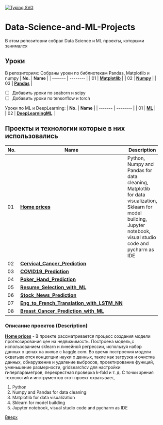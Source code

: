 <a id="anchor"></a>
[![Typing SVG](https://readme-typing-svg.herokuapp.com?color=%2336BCF7&lines=Computer+science+student)](https://github.com/Splucheviy)
# Data-Science-and-ML-Projects
В этом репозитории собрал Data Science и ML проекты, которыми занимался
## Уроки
В репозиториях:
Собраны уроки по библиотекам Pandas, Matplotlib и numpy
| **No.** | **Name** | 
| ------- | -------- | 
|	01  | **[Matplotlib](https://github.com/Kopypaster/Data-Science-and-ML-Projects/tree/main/matpltlib)** | 
|	02	| **[Numpy](https://github.com/Kopypaster/Data-Science-and-ML-Projects/tree/main/numpy )** | 
|	03	| **[Pandas](https://github.com/Kopypaster/Data-Science-and-ML-Projects/tree/main/pandas )** | 

- [ ] Добавить уроки по seaborn и scipy
- [ ] Добавить уроки по tensorflow и torch 

Уроки по ML и DeepLearning:
| **No.** | **Name** | 
| ------- | -------- | 
|	01  | **[ML](https://github.com/Kopypaster/Data-Science-and-ML-Projects/tree/main/ML)** | 
|	02	| **[DeepLearningML](https://github.com/Kopypaster/Data-Science-and-ML-Projects/tree/main/DeepLearningML)** | 

## Проекты и технологии которые в них использовались 
| **No.** | **Name** | **Description** |
| ------- | -------- | -------- |
|	01  | **[Home prices](https://github.com/Kopypaster/Data-Science-and-ML-Projects/tree/main/Home%20prices)** | Python, Numpy and Pandas for data cleaning, Matplotlib for data visualization, Sklearn for model building, Jupyter notebook, visual studio code and pycharm as IDE  
|	02	| **[Cervical_Cancer_Prediction](https://github.com/Splucheviy/Data-Science-and-ML-Projects/tree/main/Python%20Data%20Analytics%20Projects%20lecture%20series%20by%20Dr.%20Milaan%20Parmar/001_Cervical_Cancer_Predection_with_ML)** | 
|	03	| **[COVID19_Prediction](https://github.com/Splucheviy/Data-Science-and-ML-Projects/tree/main/Python%20Data%20Analytics%20Projects%20lecture%20series%20by%20Dr.%20Milaan%20Parmar/002_COVID19_Prediction_from_Chest_Xray_Images_with_CNN)** |
|	04	| **[Poker_Hand_Prediction](https://github.com/Splucheviy/Data-Science-and-ML-Projects/tree/main/Python%20Data%20Analytics%20Projects%20lecture%20series%20by%20Dr.%20Milaan%20Parmar/003_Poker_Hand_Prediction)** |
|	05	| **[Resume_Selection_with_ML](https://github.com/Splucheviy/Data-Science-and-ML-Projects/tree/main/Python%20Data%20Analytics%20Projects%20lecture%20series%20by%20Dr.%20Milaan%20Parmar/004_Resume_Selection_with_ML)** |
|	06	| **[Stock_News_Prediction](https://github.com/Splucheviy/Data-Science-and-ML-Projects/tree/main/Python%20Data%20Analytics%20Projects%20lecture%20series%20by%20Dr.%20Milaan%20Parmar/005_Stock_News_Prediction_using_NLP_Tweets_Sentiment_Analysis)** |
|	07	| **[Eng_to_French_Translation_with_LSTM_NN](https://github.com/Splucheviy/Data-Science-and-ML-Projects/tree/main/Python%20Data%20Analytics%20Projects%20lecture%20series%20by%20Dr.%20Milaan%20Parmar/006_Eng_to_French_Translation_with_LSTM_NN)** |
|	08	| **[Breast_Cancer_Prediction_with_ML](https://github.com/Splucheviy/Data-Science-and-ML-Projects/tree/main/Python%20Data%20Analytics%20Projects%20lecture%20series%20by%20Dr.%20Milaan%20Parmar/007_Breast_Cancer_Prediction_with_ML)** |

### Описание проектов (Description)
**[Home prices](https://github.com/Kopypaster/Data-Science-and-ML-Projects/tree/main/Home%20prices)** - В проекте рассматривается процесс создания модели прогнозирования цен на недвижимость. Построена модель,с использованием sklearn и линейной регрессии, используя набор данных о ценах на жилье с kaggle.com. Во время построения модели охватываются концепции науки о данных, такие как загрузка и очистка данных, обнаружение и удаление выбросов, проектирование функций, уменьшение размерности, gridsearchcv для настройки гиперпараметров, перекрестная проверка k-fold и т. д. С точки зрения технологий и инструментов этот проект охватывает,

1. Python
2. Numpy and Pandas for data cleaning
3. Matplotlib for data visualization
4. Sklearn for model building
5. Jupyter notebook, visual studio code and pycharm as IDE

[Вверх](#anchor)
